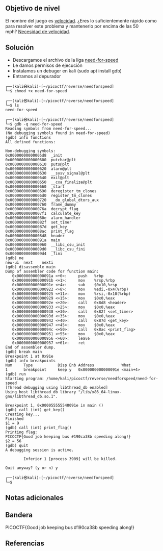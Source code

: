 ## Objetivo de nivel
El nombre del juego es [velocidad](https://www.youtube.com/watch?v=8piqd2BWeGI). ¿Eres lo suficientemente rápido como para resolver este problema y mantenerlo por encima de las 50 mph? [Necesidad de velocidad](https://jupiter.challenges.picoctf.org/static/f9abc386dfb1309e687344783f208b20/need-for-speed).

## Solución
- Descargamos el archivo de la liga [need-for-speed](https://jupiter.challenges.picoctf.org/static/f9abc386dfb1309e687344783f208b20/need-for-speed)
- Le damos permisos de ejecución
- Instalamos un debuger en kali (sudo apt install gdb)
- Entramos al depurador
```
┌──(kali㉿kali)-[~/picoctf/reverse/needforspeed]
└─$ chmod +x need-for-speed 
                                                                                                                                                                      
┌──(kali㉿kali)-[~/picoctf/reverse/needforspeed]
└─$ ls
need-for-speed
                                                                                                                                                                      
┌──(kali㉿kali)-[~/picoctf/reverse/needforspeed]
└─$ gdb -q need-for-speed 
Reading symbols from need-for-speed...
(No debugging symbols found in need-for-speed)
(gdb) info functions
All defined functions:

Non-debugging symbols:
0x00000000000005d8  _init
0x0000000000000600  putchar@plt
0x0000000000000610  puts@plt
0x0000000000000620  alarm@plt
0x0000000000000630  __sysv_signal@plt
0x0000000000000640  exit@plt
0x0000000000000650  __cxa_finalize@plt
0x0000000000000660  _start
0x0000000000000690  deregister_tm_clones
0x00000000000006d0  register_tm_clones
0x0000000000000720  __do_global_dtors_aux
0x0000000000000760  frame_dummy
0x000000000000076a  decrypt_flag
0x00000000000007f1  calculate_key
0x000000000000080e  alarm_handler
0x000000000000082f  set_timer
0x000000000000087d  get_key
0x00000000000008ac  print_flag
0x00000000000008d8  header
0x000000000000091a  main
0x0000000000000960  __libc_csu_init
0x00000000000009d0  __libc_csu_fini
0x00000000000009d4  _fini
(gdb) ne
new-ui  next    nexti   
(gdb) disassemble main
Dump of assembler code for function main:
   0x000000000000091a <+0>:     push   %rbp
   0x000000000000091b <+1>:     mov    %rsp,%rbp
   0x000000000000091e <+4>:     sub    $0x10,%rsp
   0x0000000000000922 <+8>:     mov    %edi,-0x4(%rbp)
   0x0000000000000925 <+11>:    mov    %rsi,-0x10(%rbp)
   0x0000000000000929 <+15>:    mov    $0x0,%eax
   0x000000000000092e <+20>:    call   0x8d8 <header>
   0x0000000000000933 <+25>:    mov    $0x0,%eax
   0x0000000000000938 <+30>:    call   0x82f <set_timer>
   0x000000000000093d <+35>:    mov    $0x0,%eax
   0x0000000000000942 <+40>:    call   0x87d <get_key>
   0x0000000000000947 <+45>:    mov    $0x0,%eax
   0x000000000000094c <+50>:    call   0x8ac <print_flag>
   0x0000000000000951 <+55>:    mov    $0x0,%eax
   0x0000000000000956 <+60>:    leave
   0x0000000000000957 <+61>:    ret
End of assembler dump.
(gdb) break main
Breakpoint 1 at 0x91e
(gdb) info breakpoints
Num     Type           Disp Enb Address            What
1       breakpoint     keep y   0x000000000000091e <main+4>
(gdb) run
Starting program: /home/kali/picoctf/reverse/needforspeed/need-for-speed 
[Thread debugging using libthread_db enabled]
Using host libthread_db library "/lib/x86_64-linux-gnu/libthread_db.so.1".

Breakpoint 1, 0x000055555540091e in main ()
(gdb) call (int) get_key()
Creating key...
Finished
$1 = 9
(gdb) call (int) print_flag()
Printing flag:
PICOCTF{Good job keeping bus #190ca38b speeding along!}
$2 = 56
(gdb) quit
A debugging session is active.

        Inferior 1 [process 3909] will be killed.

Quit anyway? (y or n) y
                                                                                                                                                                      
┌──(kali㉿kali)-[~/picoctf/reverse/needforspeed]
└─$ 
```

## Notas adicionales


## Bandera
PICOCTF{Good job keeping bus #190ca38b speeding along!}

## Referencias


